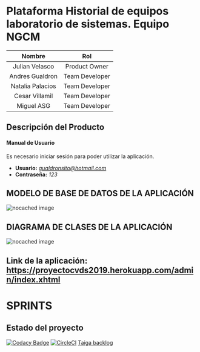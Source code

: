# Plataforma Historial de equipos laboratorio de sistemas. Equipo NGCM

|     Nombre    |     Rol         |
|:--------------:|:-------------: |
|Julian Velasco|Product Owner|
|Andres Gualdron|Team Developer|
|Natalia Palacios|Team Developer|
|Cesar Villamil |Team Developer|
|Miguel ASG|Team Developer|

## Descripción del Producto

#### Manual de Usuario
Es necesario iniciar sesión para poder utilizar la aplicación.
+ **Usuario:** *gualdronsito@hotmail.com*
+ **Contraseña:** *123*

## MODELO DE BASE DE DATOS DE LA APLICACIÓN
![nocached image](http://www.plantuml.com/plantuml/proxy?cache=no&src=https://raw.github.com/proyectocvds2019/NGCM/master/modeloBaseDatos.puml)

## DIAGRAMA DE CLASES DE LA APLICACIÓN
![nocached image](http://www.plantuml.com/plantuml/proxy?cache=no&src=https://raw.github.com/proyectocvds2019/NGCM/master/diagramaClases.puml)

## Link de la aplicación: https://proyectocvds2019.herokuapp.com/admin/index.xhtml

# SPRINTS



## Estado del proyecto
[![Codacy Badge](https://api.codacy.com/project/badge/Grade/2c430545fff64cf8a324cf969958f1c7)](https://www.codacy.com/app/AndresFelipeGualdron/NGCM?utm_source=github.com&amp;utm_medium=referral&amp;utm_content=proyectocvds2019/NGCM&amp;utm_campaign=Badge_Grade)
[![CircleCI](https://circleci.com/gh/proyectocvds2019/NGCM.svg?style=svg)](https://circleci.com/gh/proyectocvds2019/NGCM)
[Taiga backlog](https://tree.taiga.io/project/gualdronsito-historial-de-equipos-labinfo/backlog)

